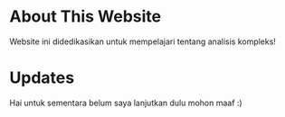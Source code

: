 # About This Website

Website ini didedikasikan untuk mempelajari tentang analisis kompleks!

# Updates
Hai untuk sementara belum saya lanjutkan dulu mohon maaf :)